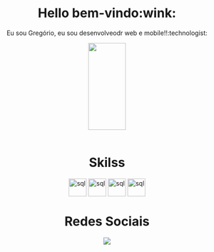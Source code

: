 <div align="center">
 <h1>Hello bem-vindo:wink:</h1>
  <p>Eu sou Gregório, eu sou desenvolveodr web e mobile!!:technologist:	</br>
 </p>
</div>

<div align="center">  
  <img width="41%" height="195px" src="https://github-readme-stats.vercel.app/api/top-langs/?username=gregoriodelucca&layout=compact&hide_border=true&title_color=00bfbf&text_color=00bfbf&bg_color=0d1117" />
 
</div>
</div>

<div align="center"><br>
  <h1>Skilss</h1>
      <img align="center" alt="sql" height= "40" width="40"   src="https://cdn.jsdelivr.net/gh/devicons/devicon/icons/javascript/javascript-original.svg">
      <img align="center" alt="sql" height= "40" width="40"   src="https://cdn.jsdelivr.net/gh/devicons/devicon/icons/react/react-original-wordmark.svg" >
       <img align="center" alt="sql" height= "40" width="40"   src="https://cdn.jsdelivr.net/gh/devicons/devicon/icons/nodejs/nodejs-original.svg" >
     <img align="center" alt="sql" height= "40" width="40"   src="https://cdn.jsdelivr.net/gh/devicons/devicon/icons/mysql/mysql-original.svg">

 </div>
 


<div align="center"> 
 <h1>Redes Sociais</h1>
  <a href="https://www.linkedin.com/in/gregoriodelucca/" target="_blank"><img src="https://img.shields.io/badge/-linkedin-blue?style=for-the-       badge&logo=instagram&logoColor=white"</a>
</div> 
 </div>




